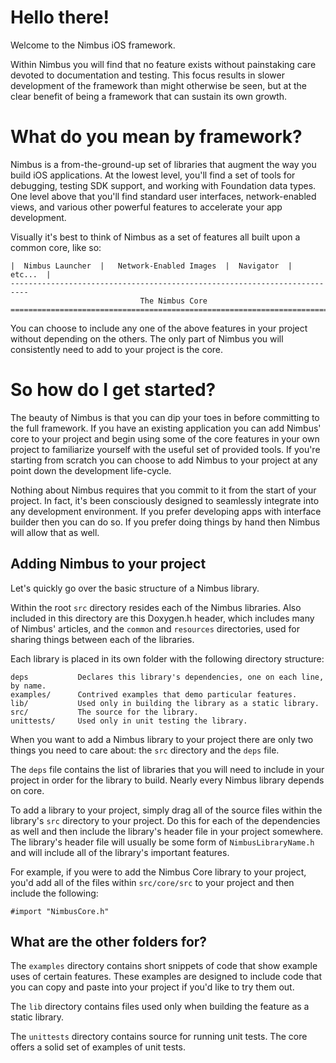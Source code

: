 
Hello there!
============

Welcome to the Nimbus iOS framework.

Within Nimbus you will find that no feature exists without painstaking care devoted to
documentation and testing. This focus results in slower development of the framework
than might otherwise be seen, but at the clear benefit of being a framework that
can sustain its own growth.


What do you mean by framework?
==============================

Nimbus is a from-the-ground-up set of libraries that augment the way you build iOS
applications. At the lowest level, you'll find a set of tools for debugging, testing
SDK support, and working with Foundation data types. One level above that you'll find
standard user interfaces, network-enabled views, and various other powerful features
to accelerate your app development.

Visually it's best to think of Nimbus as a set of features all built upon a common
core, like so:

    |  Nimbus Launcher  |   Network-Enabled Images  |  Navigator  |  etc...  |
    --------------------------------------------------------------------------
                                 The Nimbus Core
    ==========================================================================

You can choose to include any one of the above features in your project without
depending on the others. The only part of Nimbus you will consistently need to
add to your project is the core.


So how do I get started?
========================

The beauty of Nimbus is that you can dip your toes in before committing to the
full framework. If you have an existing application you can add Nimbus' core
to your project and begin using some of the core features in your own project
to familiarize yourself with the useful set of provided tools. If you're starting
from scratch you can choose to add Nimbus to your project at any point down the
development life-cycle.

Nothing about Nimbus requires that you commit to it from the start of your
project. In fact, it's been consciously designed to seamlessly integrate into
any development environment. If you prefer developing apps with interface builder
then you can do so. If you prefer doing things by hand then Nimbus will allow
that as well.


Adding Nimbus to your project
-----------------------------

Let's quickly go over the basic structure of a Nimbus library.

Within the root `src` directory resides each of the Nimbus libraries. Also
included in this directory are this Doxygen.h header, which includes many of Nimbus'
articles, and the `common` and `resources` directories, used
for sharing things between each of the libraries.

Each library is placed in its own folder with the following directory structure:

    deps           Declares this library's dependencies, one on each line, by name.
    examples/      Contrived examples that demo particular features.
    lib/           Used only in building the library as a static library.
    src/           The source for the library.
    unittests/     Used only in unit testing the library.

When you want to add a Nimbus library to your project there are only two things you need
to care about: the `src` directory and the `deps` file.

The `deps` file contains the list of libraries that you will need to include in
your project in order for the library to build. Nearly every Nimbus library depends on core.

To add a library to your project, simply drag all of the source files within the library's
`src` directory to your project. Do this for each of the dependencies as well and
then include the library's header file in your project somewhere. The library's header file
will usually be some form of `NimbusLibraryName.h` and will include all of the
library's important features.

For example, if you were to add the Nimbus Core library to your project, you'd add all of
the files within `src/core/src` to your project and then include the following:

    #import "NimbusCore.h"


What are the other folders for?
-------------------------------

The `examples` directory contains short snippets of code that show example
uses of certain features. These examples are designed to include code that
you can copy and paste into your project if you'd like to try them out.

The `lib` directory contains files used only when building the feature as
a static library.

The `unittests` directory contains source for running unit tests. The core
offers a solid set of examples of unit tests.


